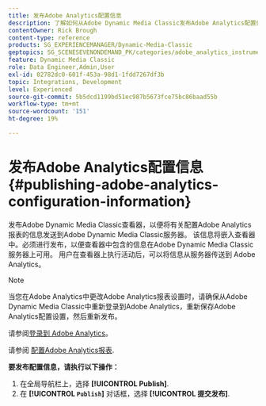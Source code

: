 ```yaml
---
title: 发布Adobe Analytics配置信息
description: 了解如何从Adobe Dynamic Media Classic发布Adobe Analytics配置信息。
contentOwner: Rick Brough
content-type: reference
products: SG_EXPERIENCEMANAGER/Dynamic-Media-Classic
geptopics: SG_SCENESEVENONDEMAND_PK/categories/adobe_analytics_instrumentation_kit
feature: Dynamic Media Classic
role: Data Engineer,Admin,User
exl-id: 02782dc0-601f-453a-98d1-1fdd7267df3b
topic: Integrations, Development
level: Experienced
source-git-commit: 5b5dcd1199bd51ec987b5673fce75bc86baad55b
workflow-type: tm+mt
source-wordcount: '151'
ht-degree: 19%

---
```


# 发布Adobe Analytics配置信息{#publishing-adobe-analytics-configuration-information}

发布Adobe Dynamic Media Classic查看器，以便将有关配置Adobe Analytics报表的信息发送到Adobe Dynamic Media Classic服务器。 该信息将嵌入查看器中。必须进行发布，以便查看器中包含的信息在Adobe Dynamic Media Classic服务器上可用。 用户在查看器上执行活动后，可以将信息从服务器传送到 Adobe Analytics。

>[!NOTE]
>
>当您在Adobe Analytics中更改Adobe Analytics报表设置时，请确保从Adobe Dynamic Media Classic中重新登录到Adobe Analytics，重新保存Adobe Analytics配置设置，然后重新发布。

请参阅[登录到 Adobe Analytics](log-analytics.md#log_in_to_adobe_analytics)。

请参阅 [配置Adobe Analytics报表](configuring-analytics-reports.md#configuring_adobe_analytics_reports).

**要发布配置信息，请执行以下操作：**

1. 在全局导航栏上，选择 **[!UICONTROL Publish]**.
1. 在 **[!UICONTROL `Publish`]** 对话框，选择 **[!UICONTROL 提交发布]**.
